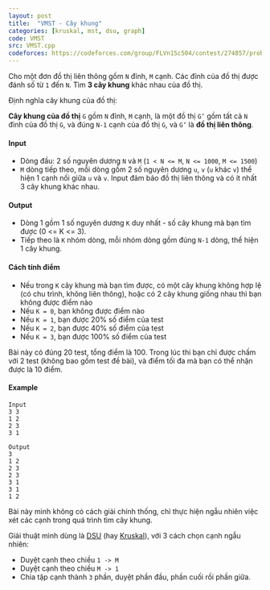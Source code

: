 ```yaml
---
layout: post
title:  "VMST - Cây khung"
categories: [kruskal, mst, dsu, graph]
code: VMST
src: VMST.cpp
codeforces: https://codeforces.com/group/FLVn1Sc504/contest/274857/problem/M
---
```



Cho một đơn đồ thị liên thông gồm `N` đỉnh, `M` cạnh. Các đỉnh của đồ thị được đánh số từ `1` đến `N`. Tìm **3 cây khung** khác nhau của đồ thị.  


Định nghĩa cây khung của đồ thị: 

**Cây khung của đồ thị** `G` gồm `N` đỉnh, `M` cạnh, là một đồ thị `G’` gồm tất cả `N` đỉnh của đồ thị `G`, và đúng `N-1` cạnh của đồ thị `G`, và `G’` là **đồ thị liên thông**.

#### Input

+ Dòng đầu: 2 số nguyên dương `N` và `M` (`1 < N <= M`, `N <= 1000`, `M <= 1500`)  
+ `M` dòng tiếp theo, mỗi dòng gồm 2 số nguyên dương `u`, `v` (`u` khác `v`) thể hiện 1 cạnh nối giữa `u` và `v`. Input đảm bảo đồ thị liên thông và có ít nhất 3 cây khung khác nhau.

#### Output

+ Dòng 1 gồm 1 số nguyên dương `K` duy nhất - số cây khung mà bạn tìm được (0 <= K <= 3).  
+ Tiếp theo là `K` nhóm dòng, mỗi nhóm dòng gồm đúng `N-1` dòng, thể hiện 1 cây khung.

#### Cách tính điểm

+ Nếu trong `K` cây khung mà bạn tìm được, có một cây khung không hợp lệ (có chu trình, không liên thông), hoặc có 2 cây khung giống nhau thì bạn không được điểm nào
+ Nếu `K = 0`, bạn không được điểm nào
+ Nếu `K = 1`, bạn được 20% số điểm của test
+ Nếu `K = 2`, bạn được 40% số điểm của test
+ Nếu `K = 3`, bạn được 100% số điểm của test

Bài này có đúng 20 test, tổng điểm là 100. Trong lúc thi bạn chỉ được chấm với 2 test (không bao gồm test đề bài), và điểm tối đa mà bạn có thể nhận được là 10 điểm.

#### Example

```
Input
3 3
1 2
2 3
3 1

Output
3
1 2
2 3
2 3
3 1
3 1
1 2
```

<!--more-->


Bài này mình không có cách giải chính thống, chỉ thực hiện ngẫu nhiên việc xét các cạnh trong quá trình tìm cây khung.

Giải thuật mình dùng là [DSU](https://vnspoj.github.io/category/dsu) (hay [Kruskal](https://vnspoj.github.io/category/kruskal)), với 3 cách chọn cạnh ngẫu nhiên:

+ Duyệt cạnh theo chiều `1 -> M`
+ Duyệt cạnh theo chiều `M -> 1`
+ Chia tập cạnh thành `3` phần, duyệt phần đầu, phần cuối rồi phần giữa.

